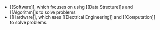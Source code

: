 - [[Software]], which focuses on using [[Data Structure]]s and [[Algorithm]]s to solve problems
- [[Hardware]], which uses [[Electrical Engineering]] and [[Computation]] to solve problems.
